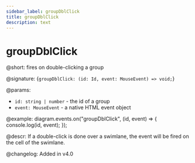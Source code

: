 ```yaml
---
sidebar_label: groupDblClick
title: groupDblClick
description: text
---
```


# groupDblClick

@short: fires on double-clicking a group

@signature: {`groupDblClick: (id: Id, event: MouseEvent) => void;`}

@params:
- `id: string | number` - the id of a group
- `event: MouseEvent` - a native HTML event object

@example:
diagram.events.on("groupDblClick", (id, event) => {
    console.log(id, event);
});

@descr:
If a double-click is done over a swimlane, the event will be fired on the cell of the swimlane.

@changelog:
Added in v4.0
